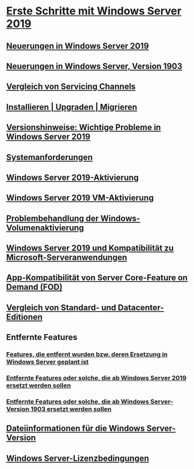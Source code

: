 # [Erste Schritte mit Windows Server 2019](get-started-19.md) 
## [Neuerungen in Windows Server 2019](whats-new-19.md)
## [Neuerungen in Windows Server, Version 1903](whats-new-in-windows-server-1903.md)
## [Vergleich von Servicing Channels](servicing-channels-19.md)
## [Installieren | Upgraden | Migrieren](install-upgrade-migrate-19.md)
## [Versionshinweise: Wichtige Probleme in Windows Server 2019](rel-notes-19.md)
## [Systemanforderungen](sys-reqs-19.md)
## [Windows Server 2019-Aktivierung](activation-19.md)
## [Windows Server 2019 VM-Aktivierung](vm-activation-19.md)
## [Problembehandlung der Windows-Volumenaktivierung](../get-started/activation-troubleshooting-guide.md)
## [Windows Server 2019 und Kompatibilität zu Microsoft-Serveranwendungen](app-compat-19.md)
## [App-Kompatibilität von Server Core-Feature on Demand (FOD)](install-fod-19.md)
## [Vergleich von Standard- und Datacenter-Editionen](editions-comparison-19.md)
## Entfernte Features
### [Features, die entfernt wurden bzw. deren Ersetzung in Windows Server geplant ist](removed-features.md)
### [Entfernte Features oder solche, die ab Windows Server 2019 ersetzt werden sollen](removed-features-19.md)
### [Entfernte Features oder solche, die ab Windows Server-Version 1903 ersetzt werden sollen](removed-features-1903.md)
## [Dateiinformationen für die Windows Server-Version](../get-started/windows-server-release-info.md)
## [Windows Server-Lizenzbedingungen](../windows-server-licensing/windows-server-licensing.md)